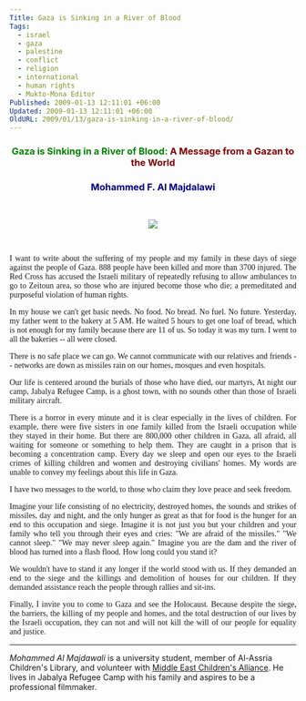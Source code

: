 ```yaml
---
Title: Gaza is Sinking in a River of Blood
Tags:
  - israel
  - gaza
  - palestine
  - conflict
  - religion
  - international
  - human rights
  - Mukto-Mona Editor
Published: 2009-01-13 12:11:01 +06:00
Updated: 2009-01-13 12:11:01 +06:00
OldURL: 2009/01/13/gaza-is-sinking-in-a-river-of-blood/
---
```



<h3 align="center"><font color="#008000">Gaza is Sinking in a River of Blood:
</font><font color="#800000">A Message from a Gazan to the World</font></h3>
<p id="node-36354" class="node node ntype-views-article node-page">
<p class="node-inner">
<p class="content">
<p class="inner">
<p id="node-header">
<h3 align="center"><font color="#000080">Mohammed F. Al Majdalawi </font></h3>
<p align="center">&nbsp;</p>
<p align="center"><img src="https://www.imemc.org/attachments/jan2008/child_injured_in_israeli_attack_on_the_gaza_strip__file_2007.jpg" /></p>
<p class="author">&nbsp;</p>


<p id="node-body">
<p align="justify"><font face="Verdana">I want to write about the suffering of my people and my family in these days of siege against the people of Gaza. 888 people have been killed and more than 3700 injured. The Red Cross has accused the Israeli military of repeatedly refusing to allow ambulances to go to Zeitoun area, so those who are injured become those who die; a premeditated and purposeful violation of human rights.</font></p>
<p align="justify"><font face="Verdana">In my house we can't get basic needs. No food. No bread. No fuel. No future. Yesterday, my father went to the bakery at 5 AM. He waited 5 hours to get one loaf of bread, which is not enough for my family because there are 11 of us. So today it was my turn. I went to all the bakeries -- all were closed.</font></p>
<p align="justify"><font face="Verdana">There is no safe place we can go. We cannot communicate with our relatives and friends -- networks are down as missiles rain on our homes, mosques and even hospitals.</font></p>
<p align="justify"><font face="Verdana">Our life is centered around the burials of those who have died, our martyrs, At night our camp, Jabalya Refugee Camp, is a ghost town, with no sounds other than those of Israeli military aircraft. </font></p>
<p align="justify"><font face="Verdana">There is a horror in every minute and it is clear especially in the lives of children. For example, there were five sisters in one family killed from the Israeli occupation while they stayed in their home. But there are 800,000 other children in Gaza, all afraid, all waiting for someone or something to help them. They are caught in a prison that is becoming a concentration camp. Every day we sleep and open our eyes to the Israeli crimes of killing children and women and destroying civilians' homes. My words are unable to convey my feelings about this life in Gaza.</font></p>
<p align="justify"><font face="Verdana">I have two messages to the world, to those who claim they love peace and seek freedom.</font></p>
<p align="justify"><font face="Verdana">Imagine your life consisting of no electricity, destroyed homes, the sounds and strikes of missiles, day and night, and the only hunger as great as that for food is the hunger for an end to this occupation and siege. Imagine it is not just you but your children and your family who tell you through their eyes and cries: "We are afraid of the missiles." "We cannot sleep." "We may never sleep again." Imagine you are the dam and the river of blood has turned into a flash flood. How long could you stand it?</font></p>
<p align="justify"><font face="Verdana">We wouldn't have to stand it any longer if the world stood with us. If they demanded an end to the siege and the killings and demolition of houses for our children. If they demanded assistance reach the people through rallies and sit-ins.</font></p>
<p align="justify"><font face="Verdana">Finally, I invite you to come to Gaza and see the Holocaust. Because despite the siege, the barriers, the killing of my people and homes, and the total destruction of our lives by the Israeli occupation, they can not and will not kill the will of our people for equality and justice. </font></p>

<hr />
<p class="authorBio"><em>Mohammed Al Majdawali</em> is a university student, member of Al-Assria Children's Library, and volunteer with <a target="_blank" href="https://www.mecaforpeace.org/">Middle East Children's Alliance</a>. He lives in Jabalya Refugee Camp with his family and aspires to be a professional filmmaker.</p>
